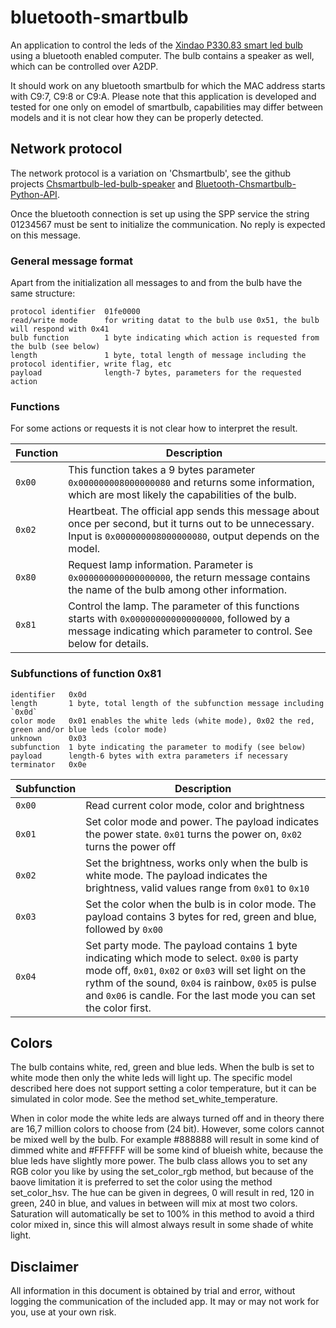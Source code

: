 # bluetooth-smartbulb

An application to control the leds of the [Xindao P330.83 smart led bulb](https://www.xindao.com/en-gb/smart-bulb-with-wireless-speaker-white-p330.083) using a bluetooth enabled computer. The bulb contains a speaker as well, which can be controlled over A2DP.

It should work on any bluetooth smartbulb for which the MAC address starts with C9:7, C9:8 or C9:A. Please note that this application is developed and tested for one only on emodel of smartbulb, capabilities may differ between models and it is not clear how they can be properly detected.

## Network protocol

The network protocol is a variation on 'Chsmartbulb', see the github projects [Chsmartbulb-led-bulb-speaker](https://github.com/pfalcon/Chsmartbulb-led-bulb-speaker) and [Bluetooth-Chsmartbulb-Python-API](https://github.com/samsam2310/Bluetooth-Chsmartbulb-Python-API).

Once the bluetooth connection is set up using the SPP service the string 01234567 must be sent to initialize the communication. No reply is expected on this message.

### General message format

Apart from the initialization all messages to and from the bulb have the same structure:
```
protocol identifier  01fe0000
read/write mode      for writing datat to the bulb use 0x51, the bulb will respond with 0x41
bulb function        1 byte indicating which action is requested from the bulb (see below)
length               1 byte, total length of message including the protocol identifier, write flag, etc
payload              length-7 bytes, parameters for the requested action
```

### Functions

For some actions or requests it is not clear how to interpret the result.

| Function | Description |
| -------- | ----------- |
| `0x00` | This function takes a 9 bytes parameter `0x000000008000000080` and returns some information, which are most likely the capabilities of the bulb. |
| `0x02` | Heartbeat. The official app sends this message about once per second, but it turns out to be unnecessary. Input is `0x000000008000000080`, output depends on the model. |
| `0x80` | Request lamp information. Parameter is `0x000000000000000000`, the return message contains the name of the bulb among other information. |
| `0x81` | Control the lamp. The parameter of this functions starts with `0x000000000000000000`, followed by a message indicating which parameter to control. See below for details. |

### Subfunctions of function 0x81

```
identifier   0x0d
length       1 byte, total length of the subfunction message including `0x0d`
color mode   0x01 enables the white leds (white mode), 0x02 the red, green and/or blue leds (color mode)
unknown      0x03
subfunction  1 byte indicating the parameter to modify (see below)
payload      length-6 bytes with extra parameters if necessary
terminator   0x0e
```

| Subfunction | Description |
| -------- | ----------- |
| `0x00` | Read current color mode, color and brightness |
| `0x01` | Set color mode and power. The payload indicates the power state. `0x01` turns the power on, `0x02` turns the power off |
| `0x02` | Set the brightness, works only when the bulb is white mode. The payload indicates the brightness, valid values range from `0x01` to `0x10` |
| `0x03` | Set the color when the bulb is in color mode. The payload contains 3 bytes for red, green and blue, followed by `0x00` |
| `0x04` | Set party mode. The payload contains 1 byte indicating which mode to select. `0x00` is party mode off, `0x01`, `0x02` or `0x03` will set light on the rythm of the sound, `0x04` is rainbow, `0x05` is pulse and `0x06` is candle. For the last mode you can set the color first. |

## Colors

The bulb contains white, red, green and blue leds. When the bulb is set to white mode then only the white leds will light up. The specific model described here does not support setting a color temperature, but it can be simulated in color mode. See the method set_white_temperature.

When in color mode the white leds are always turned off and in theory there are 16,7 million colors to choose from (24 bit). However, some colors cannot be mixed well by the bulb. For example #888888 will result in some kind of dimmed white and #FFFFFF will be some kind of blueish white, because the blue leds have slightly more power.
The bulb class allows you to set any RGB color you like by using the set\_color\_rgb method, but because of the baove limitation it is preferred to set the color using the method set\_color\_hsv. The hue can be given in degrees, 0 will result in red, 120 in green, 240 in blue, and values in between will mix at most two colors. Saturation will automatically be set to 100% in this method to avoid a third color mixed in, since this will almost always result in some shade of white light.

## Disclaimer

All information in this document is obtained by trial and error, without logging the communication of the included app. It may or may not work for you, use at your own risk.

